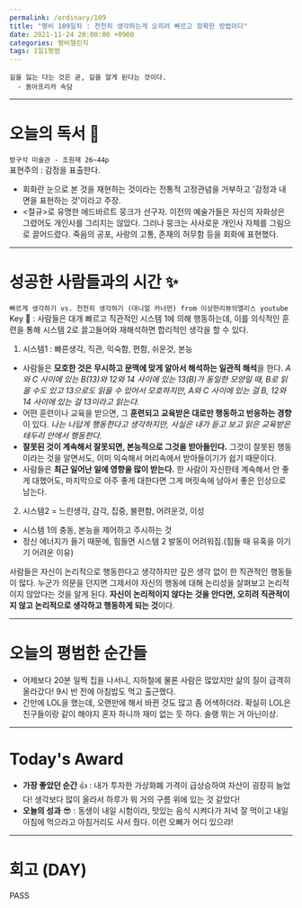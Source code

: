 ```yaml
---
permalink: /ordinary/109
title: "평비 109일차 : 천천히 생각하는게 오히려 빠르고 정확한 방법이다"
date: 2021-11-24 20:00:00 +0900
categories: 평비챌린지
tags: 1일1평범 
---
```

```
길을 잃는 다는 것은 곧, 길을 알게 된다는 것이다.
  - 동아프리카 속담
```

---
# 오늘의 독서 📕
`방구석 미술관 - 조원재 26~44p`  
표현주의 : 감정을 표출한다.
- 회화란 눈으로 본 것을 재현하는 것이라는 전통적 고정관념을 거부하고 '감정과 내면을 표현하는 것'이라고 주장.
- <절규>로 유명한 에드바르트 뭉크가 선구자.
  이전의 예술가들은 자신의 자화상은 그렸어도 개인사를 그리지는 않았다. 그러나 뭉크는 사사로운 개인사 자체를 그림으로 끌어드렸다. 죽음의 공포, 사랑의 고통, 존재의 허무함 등을 회화에 표현했다.

---
# 성공한 사람들과의 시간 ✨
`빠르게 생각하기 vs. 천천히 생각하기 (대니얼 카너먼) from 이상한리뷰의앨리스 youtube`  
Key 🔑 : 사람들은 대개 빠르고 직관적인 시스템 1에 의해 행동하는데, 이를 의식적인 훈련을 통해 시스템 2로 끌고들어와 재해석하면 합리적인 생각을 할 수 있다.
1. 시스템1 : 빠른생각, 직관, 익숙함, 편함, 쉬운것, 본능  
  - 사람들은 **모호한 것은 무시하고 문맥에 맞게 알아서 해석하는 일관적 해석**을 한다. *A와 C 사이에 있는 B(13)와 12와 14 사이에 있는 13(B)가 동일한 모양일 때, B로 읽을 수도 있고 13으로도 읽을 수 있어서 모호하지만, A와 C 사이에 있는 걸 B, 12와 14 사이에 있는 걸 13이라고 읽는다.*
  - 어떤 훈련이나 교육을 받으면, 그 **훈련되고 교육받은 대로만 행동하고 반응하는 경향**이 있다. *나는 나답게 행동한다고 생각하지만, 사실은 내가 듣고 보고 읽은 교육받은 테두리 안에서 행동한다.*
  - **잘못된 것이 계속해서 잘못되면, 본능적으로 그것을 받아들인다.** 그것이 잘못된 행동이라는 것을 알면서도, 이미 익숙해서 머리속에서 받아들이기가 쉽기 때문이다.
  - 사람들은 **최근 일어난 일에 영향을 많이 받는다.** 한 사람이 자신한테 계속해서 안 좋게 대했어도, 마지막으로 아주 좋게 대한다면 그게 머릿속에 남아서 좋은 인상으로 남는다.
2. 시스템2 = 느린생각, 감각, 집중, 불편함, 어려운것, 이성  
  - 시스템 1의 충동, 본능을 제어하고 주시하는 것
  - 정신 에너지가 들기 때문에, 힘들면 시스템 2 발동이 어려워짐.(힘들 때 유혹을 이기기 어려운 이유)

사람들은 자신이 논리적으로 행동한다고 생각하지만 깊은 생각 없이 한 직관적인 행동들이 많다. 누군가 의문을 던지면 그제서야 자신의 행동에 대해 논리성을 살펴보고 논리적이지 않았다는 것을 알게 된다. **자신이 논리적이지 않다는 것을 안다면, 오히려 직관적이지 않고 논리적으로 생각하고 행동하게 되는 것**이다.

---
# 오늘의 평범한 순간들
- 어제보다 20분 일찍 집을 나서니, 지하철에 물론 사람은 많았지만 삶의 질이 급격히 올라갔다! 9시 반 전에 아침밥도 먹고 출근했다.
- 간만에 LOL을 했는데, 오랜만에 해서 바뀐 것도 많고 좀 어색하더라. 확실히 LOL은 친구들이랑 같이 해야지 혼자 하니까 재미 없는 듯 하다. 솔랭 뛰는 거 아닌이상.

---
# Today's Award
- **가장 좋았던 순간** 👍 : 내가 투자한 가상화폐 가격이 급상승하여 자산이 굉장히 늘었다! 생각보다 많이 올라서 하루가 뭐 거의 구름 위에 있는 것 같았다!
- **오늘의 성과** 😎 : 동생이 내일 시험이라, 맛있는 음식 시켜다가 저녁 잘 먹이고 내일 아침에 먹으라고 아침거리도 사서 줬다. 이런 오빠가 어디 있으랴!

---
# 회고 (DAY)
PASS